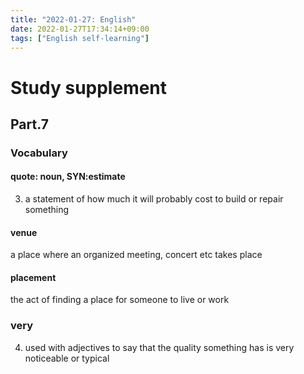 ```yaml
---
title: "2022-01-27: English"
date: 2022-01-27T17:34:14+09:00
tags: ["English self-learning"]
---
```


# Study supplement
## Part.7
### Vocabulary
#### quote: noun, SYN:estimate
3. a statement of how much it will probably cost to build or repair something

#### venue
a place where an organized meeting, concert etc takes place

#### placement
the act of finding a place for someone to live or work

### very
4. used with adjectives to say that the quality something has is very noticeable or typical